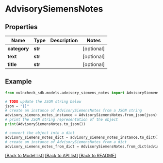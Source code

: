 # AdvisorySiemensNotes


## Properties

Name | Type | Description | Notes
------------ | ------------- | ------------- | -------------
**category** | **str** |  | [optional] 
**text** | **str** |  | [optional] 
**title** | **str** |  | [optional] 

## Example

```python
from vulncheck_sdk.models.advisory_siemens_notes import AdvisorySiemensNotes

# TODO update the JSON string below
json = "{}"
# create an instance of AdvisorySiemensNotes from a JSON string
advisory_siemens_notes_instance = AdvisorySiemensNotes.from_json(json)
# print the JSON string representation of the object
print(AdvisorySiemensNotes.to_json())

# convert the object into a dict
advisory_siemens_notes_dict = advisory_siemens_notes_instance.to_dict()
# create an instance of AdvisorySiemensNotes from a dict
advisory_siemens_notes_from_dict = AdvisorySiemensNotes.from_dict(advisory_siemens_notes_dict)
```
[[Back to Model list]](../README.md#documentation-for-models) [[Back to API list]](../README.md#documentation-for-api-endpoints) [[Back to README]](../README.md)


